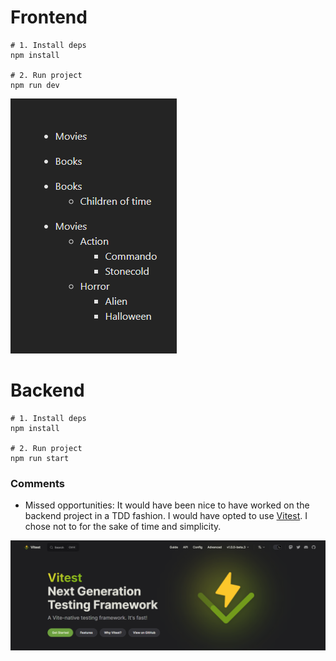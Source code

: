 # Frontend

```shell
# 1. Install deps
npm install

# 2. Run project
npm run dev
```

![Screenshot](screenshot.png)

# Backend

```shell
# 1. Install deps
npm install

# 2. Run project
npm run start
```

### Comments

- Missed opportunities: It would have been nice to have worked on the backend project in a TDD fashion. I would have opted to use [Vitest](https://vitest.dev/). I chose not to for the sake of time and simplicity.

![](vitest.png)
